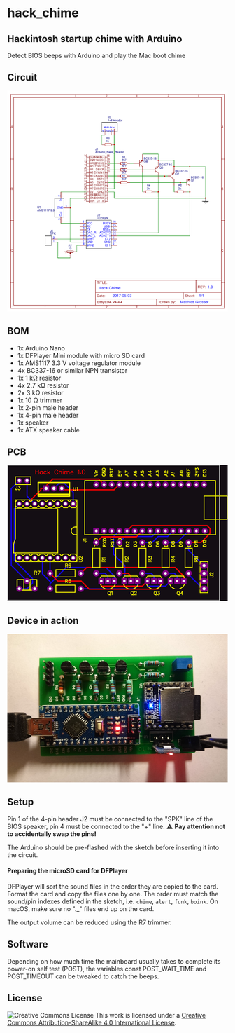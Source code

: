 # hack_chime
## Hackintosh startup chime with Arduino

Detect BIOS beeps with Arduino and play the Mac boot chime

## Circuit

![Hack Chime circuit](https://github.com/mtgrosser/hack_chime/raw/master/circuit.png)

## BOM

* 1x Arduino Nano
* 1x DFPlayer Mini module with micro SD card
* 1x AMS1117 3.3 V voltage regulator module
* 4x BC337-16 or similar NPN transistor
* 1x 1 kΩ resistor
* 4x 2.7 kΩ resistor
* 2x 3 kΩ resistor
* 1x 10 Ω trimmer
* 1x 2-pin male header
* 1x 4-pin male header
* 1x speaker
* 1x ATX speaker cable

## PCB

![Hack Chime PCB](https://github.com/mtgrosser/hack_chime/raw/master/pcb.png)

## Device in action

![Hack Chime Device](https://github.com/mtgrosser/hack_chime/raw/master/device.jpg)

## Setup

Pin 1 of the 4-pin header J2 must be connected to the "SPK" line of the BIOS speaker,
pin 4 must be connected to the "+" line. ⚠️ **Pay attention not to accidentally swap the pins!**

The Arduino should be pre-flashed with the sketch before inserting it into the circuit.

#### Preparing the microSD card for DFPlayer

DFPlayer will sort the sound files in the order they are copied to the card.
Format the card and copy the files one by one. The order must match the sound/pin indexes
defined in the sketch, i.e. `chime`, `alert`, `funk`, `boink`. 
On macOS, make sure no "._" files end up on the card.

The output volume can be reduced using the R7 trimmer.

## Software

Depending on how much time the mainboard usually takes to complete its power-on self test (POST),
the variables const POST_WAIT_TIME and POST_TIMEOUT can be tweaked to catch the beeps.

## License

![Creative Commons License](https://i.creativecommons.org/l/by-sa/4.0/88x31.png) This work is licensed under a [Creative Commons Attribution-ShareAlike 4.0 International License](http://creativecommons.org/licenses/by-sa/4.0/).

